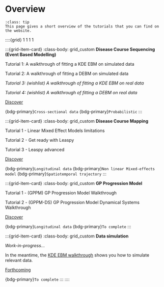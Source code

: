 # Overview

```{admonition} TL;DR
:class: tip
This page gives a short overview of the tutorials that you can find on the website.
```


::::{grid} 1 1 1 1

:::{grid-item-card}
:class-body: grid_custom
**Disease Course Sequencing (Event Based Modelling)**

Tutorial 1: A walkthrough of fitting a KDE EBM on simulated data

Tutorial 2: A walkthrough of fitting a DEBM on simulated data

*Tutorial 3: (wishlist) A walkthrough of fitting a KDE EBM on real data*

*Tutorial 4: (wishlist) A walkthrough of fitting a DEBM on real data*

[Discover](ebm/ebm)

{bdg-primary}`Cross-sectional data`
{bdg-primary}`Probabilistic`
:::


:::{grid-item-card}
:class-body: grid_custom
**Disease Course Mapping**

Tutorial 1 - Linear Mixed Effect Models limitations

Tutorial 2 - Get ready with Leaspy

Tutorial 3 - Leaspy advanced

[Discover](disease_course_mapping/disease_course_mapping)

{bdg-primary}`Longitudinal data`
{bdg-primary}`Non linear Mixed-effects model`
{bdg-primary}`Spatiotemporal trajectory`
:::

:::{grid-item-card}
:class-body: grid_custom
**GP Progression Model**

Tutorial 1 - (GPPM) GP Progression Model Walkthrough

Tutorial 2 - (GPPM-DS) GP Progression Model Dynamical Systems Walkthrough

[Discover](non_parametric_DPM/non_parametric_DPM)

{bdg-primary}`Longitudinal data`
{bdg-primary}`To complete`
:::

:::{grid-item-card}
:class-body: grid_custom
**Data simulation**

*Work-in-progress...*

In the meantime, the [KDE EBM walkthrough](../notebooks/ebm/T1_kde_ebm_walkthrough) shows you how to simulate relevant data.

[Forthcoming](data_simulation/data_simulation)

{bdg-primary}`To complete`
:::
::::
